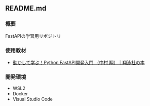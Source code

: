 ## README.md

### 概要

FastAPIの学習用リポジトリ

### 使用教材

- [動かして学ぶ！Python FastAPI開発入門 （中村 翔）｜翔泳社の本](https://www.shoeisha.co.jp/book/detail/9784798177229)

### 開発環境

- WSL2
- Docker
- Visual Studio Code
